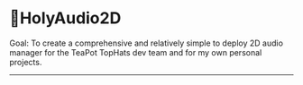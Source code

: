 # 🍑HolyAudio2D
Goal: To create a comprehensive and relatively simple to deploy 2D audio manager for the TeaPot TopHats dev team and for my own personal projects.

---
